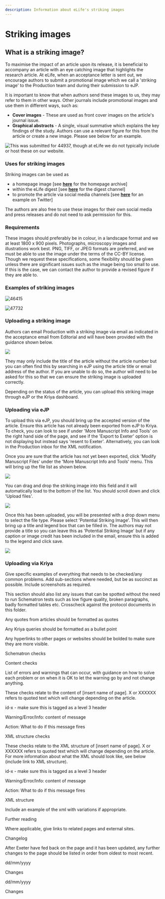 ```yaml
---
description: Information about eLife's striking images
---
```


# Striking images

## **What is a striking image?** 

To maximise the impact of an article upon its release, it is beneficial to accompany an article with an eye catching image that highlights the research article. At eLife, when an acceptance letter is sent out, we encourage authors to submit a promotional image which we call a 'striking image' to the Production team and during their submission to eJP.

It is important to know that when authors send these images to us, they may refer to them in other ways. Other journals include promotional images and use them in different ways, such as: 

* **Cover images** - These are used as front cover images on the article's journal issue. 
* **Graphical abstracts** - A single, visual summative which explains the key findings of the study. Authors can use a relevant figure for this from the article or create a new image.  Please see below for an example. 

![This was submitted for 44937, though at eLife we do not typically include or host these on our website.](../../.gitbook/assets/bialowieza_graphical_abstract_proceso4-editado2.jpg)

### **Uses for striking images**

Striking images can be used as 

* a homepage image \[see [**here**](https://elifesciences.org/archive/2020) for the homepage archive\]
* within the eLife digest \[see [**here**](https://elifesciences.org/digests) for the digest channel\] 
* to promote the article via social media channels \[see [**here**](https://twitter.com/eLife/status/1278358999386259457) for an example on Twitter\]

The authors are also free to use these images for their own social media and press releases and do not need to ask permission for this. 

### **Requirements** 

These images should preferably be in colour, in a landscape format and we at least 1800 x 900 pixels. Photographs, microscopy images and illustrations work best. PNG, TIFF, or JPEG formats are preferred, and we must be able to use the image under the terms of the CC-BY license. Though we request these specifications, some flexibility should be given unless there are significant issues such as the image being too small to use. If this is the case, we can contact the author to provide a revised figure if they are able to. 

### Examples of striking images

 

![46415](../../.gitbook/assets/46415-a_striking_image.png)

 

![47732](../../.gitbook/assets/47732-a_striking_image.jpg)

### Uploading a striking image 

Authors can email Production with a striking image via email as indicated in the acceptance email from Editorial and will have been provided with the guidance shown below.

![](../../.gitbook/assets/screen-shot-2020-07-02-at-13.49.22.png)

They may only include the title of the article without the article number but you can often find this by searching in eJP using the article title or email address of the author. If you are unable to do so, the author will need to be asked for this so that we can ensure the striking image is uploaded correctly. 

Depending on the status of the article, you can upload this striking image through eJP or the Kriya dashboard. 

### **Uploading via eJP** 

To upload this via eJP, you should bring up the accepted version of the article. Ensure this article has not already been exported from eJP to Kriya. To check, you can look to see if under  'More Manuscript Info and Tools' on the right hand side of the page, and see if the 'Export to Exeter' option is not displaying but instead says 'resent to Exeter'. Alternatively, you can look in the Production inbox for the XML notification.  

 Once you are sure that the article has not yet been exported, click 'Modify Manuscript Files' under the 'More Manuscript Info and Tools' menu. This will bring up the file list as shown below.  

![](../../.gitbook/assets/screen-shot-2020-07-02-at-13.58.59.png)

You can drag and drop the striking image into this field and it will automatically load to the bottom of the list. You should scroll down and click 'Upload files'.

![](../../.gitbook/assets/screen-shot-2020-07-02-at-14.00.51.png)

Once this has been uploaded, you will be presented with a drop down menu to select the file type. Please select 'Potential Striking Image'. This will then bring up a title and legend box that can be filled in. The authors may not provide a title so you can leave this as 'Potential Striking Image' but if any caption or image credit has been included in the email, ensure this is added to the legend and click save. 

![](../../.gitbook/assets/screen-shot-2020-07-02-at-14.02.01.png)



### Uploading via Kriya 



Give specific examples of everything that needs to be checked/any common problems. Add sub-sections where needed, but be as succinct as possible. Include screenshots as required.

This section should also list any issues that can be spotted without the need to run Schematron tests such as low figure quality, broken paragraphs, badly formatted tables etc. Crosscheck against the protocol documents in this folder.

Any quotes from articles should be formatted as quotes

Any Kriya queries should be formatted as a bullet point

Any hyperlinks to other pages or websites should be bolded to make sure they are more visible. 

Schematron checks

Content checks

List of errors and warnings that can occur, with guidance on how to solve each problem or on when it is OK to let the warning go by and not change anything.

These checks relate to the content of \[insert name of page\]. X or XXXXXX refers to quoted text which will change depending on the article.

id-x - make sure this is tagged as a level 3 header

Warning/Error/Info: content of message

Action: What to do if this message fires

XML structure checks

These checks relate to the XML structure of \[insert name of page\]. ‌X or XXXXXX refers to quoted text which will change depending on the article. For more information about what the XML should look like, see below \(include link to XML structure\).

id-x - make sure this is tagged as a level 3 header

Warning/Error/Info: content of message

Action: What to do if this message fires

XML structure

Include an example of the xml with variations if appropriate. 

Further reading

Where applicable, give links to related pages and external sites.

Changelog

After Exeter have fed back on the page and it has been updated, any further changes to the page should be listed in order from oldest to most recent.

dd/mm/yyyy

Changes



dd/mm/yyyy

Changes



